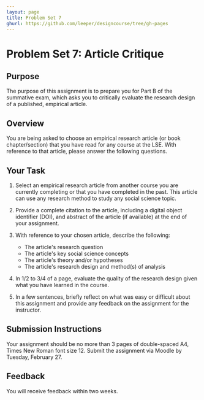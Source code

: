 ```yaml
---
layout: page
title: Problem Set 7
ghurl: https://github.com/leeper/designcourse/tree/gh-pages
---
```


# Problem Set 7: Article Critique

## Purpose

The purpose of this assignment is to prepare you for Part B of the summative exam, which asks you to critically evaluate the research design of a published, empirical article.

## Overview

You are being asked to choose an empirical research article (or book chapter/section) that you have read for any course at the LSE. With reference to that article, please answer the following questions.

## Your Task

 1. Select an empirical research article from another course you are currently completing or that you have completed in the past. This article can use any research method to study any social science topic.

 2. Provide a complete citation to the article, including a digital object identifier (DOI), and abstract of the article (if available) at the end of your assignment.

 3. With reference to your chosen article, describe the following:

    - The article's research question
    - The article's key social science concepts
    - The article's theory and/or hypotheses
    - The article's research design and method(s) of analysis

 4. In 1/2 to 3/4 of a page, evaluate the quality of the research design given what you have learned in the course.

 5. In a few sentences, briefly reflect on what was easy or difficult about this assignment and provide any feedback on the assignment for the instructor.

## Submission Instructions

Your assignment should be no more than 3 pages of double-spaced A4, Times New Roman font size 12. Submit the assignment via Moodle by Tuesday, February 27.

## Feedback

You will receive feedback within two weeks.
